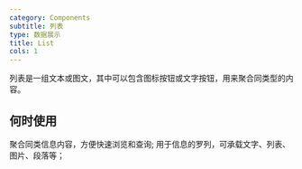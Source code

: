 ```yaml
---
category: Components
subtitle: 列表
type: 数据展示
title: List
cols: 1
---
```


列表是一组文本或图文，其中可以包含图标按钮或文字按钮，用来聚合同类型的内容。

## 何时使用

聚合同类信息内容，方便快速浏览和查询;
用于信息的罗列，可承载文字、列表、图片、段落等；

